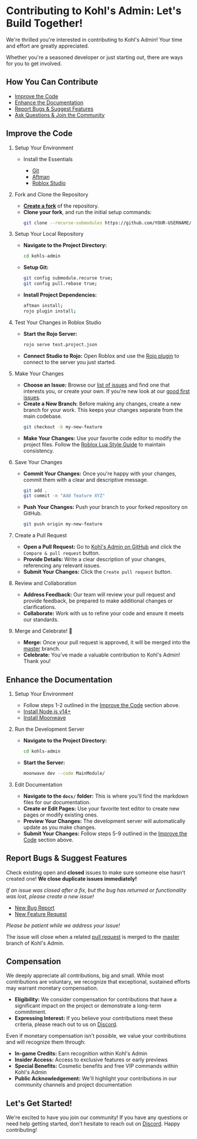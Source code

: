 # Contributing to Kohl's Admin: Let's Build Together!

We're thrilled you're interested in contributing to Kohl's Admin! Your time and effort are greatly appreciated.

Whether you're a seasoned developer or just starting out, there are ways for you to get involved.

## How You Can Contribute

- [Improve the Code](#improve-the-code)
- [Enhance the Documentation](#enhance-the-documentation)
- [Report Bugs & Suggest Features](#report-bugs--suggest-features)
- [Ask Questions & Join the Community](https://discord.gg/kohl)

## Improve the Code

1. Setup Your Environment

   - Install the Essentials

     - [Git](https://git-scm.com/)
     - [Aftman](https://github.com/LPGhatguy/aftman)
     - [Roblox Studio](https://create.roblox.com/docs/studio/setting-up-roblox-studio)

2. Fork and Clone the Repository

   - **[Create a fork](https://github.com/kohls-admin/kohls-admin/fork)** of the repository.
   - **Clone your fork**, and run the initial setup commands:
     ```bash
     git clone --recurse-submodules https://github.com/YOUR-USERNAME/kohls-admin.git
     ```

3. Setup Your Local Repository

   - **Navigate to the Project Directory:**
     ```bash
     cd kohls-admin
     ```
   - **Setup Git:**
     ```bash
     git config submodule.recurse true;
     git config pull.rebase true;
     ```
   - **Install Project Dependencies:**
     ```bash
     aftman install;
     rojo plugin install;
     ```

4. Test Your Changes in Roblox Studio

   - **Start the Rojo Server:**
     ```bash
     rojo serve test.project.json
     ```
   - **Connect Studio to Rojo:** Open Roblox and use the [Rojo plugin](https://rojo.space/docs/v7/getting-started/installation/#installing-the-plugin) to connect to the server you just started.

5. Make Your Changes

   - **Choose an Issue:** Browse our [list of issues](https://github.com/kohls-admin/kohls-admin/issues?q=is%3Aopen+is%3Aissue+no%3Aassignee) and find one that interests you, or create your own. If you're new look at our [good first issues](https://github.com/kohls-admin/kohls-admin/issues?q=is%3Aopen+is%3Aissue+no%3Aassignee+label%3A%22good+first+issue%22).
   - **Create a New Branch:** Before making any changes, create a new branch for your work. This keeps your changes separate from the main codebase.
     ```bash
     git checkout -b my-new-feature
     ```
   - **Make Your Changes:** Use your favorite code editor to modify the project files. Follow the [Roblox Lua Style Guide](https://roblox.github.io/lua-style-guide/) to maintain consistency.

6. Save Your Changes

   - **Commit Your Changes:** Once you're happy with your changes, commit them with a clear and descriptive message.
     ```bash
     git add .
     git commit -m "Add feature XYZ"
     ```
   - **Push Your Changes:** Push your branch to your forked repository on GitHub.
     ```bash
     git push origin my-new-feature
     ```

7. Create a Pull Request

   - **Open a Pull Request:** Go to [Kohl's Admin on GitHub](https://github.com/kohls-admin/kohls-admin) and click the `Compare & pull request` button.
   - **Provide Details:** Write a clear description of your changes, referencing any relevant issues.
   - **Submit Your Changes:** Click the `Create pull request` button.

8. Review and Collaboration

   - **Address Feedback:** Our team will review your pull request and provide feedback, be prepared to make additional changes or clarifications.
   - **Collaborate:** Work with us to refine your code and ensure it meets our standards.

9. Merge and Celebrate! 🎉
   - **Merge:** Once your pull request is approved, it will be merged into the [master](https://github.com/kohls-admin/kohls-admin/tree/master) branch.
   - **Celebrate:** You've made a valuable contribution to Kohl's Admin! Thank you!

## Enhance the Documentation

1. Setup Your Environment

   - Follow steps 1-2 outlined in the [Improve the Code](#improve-the-code) section above.
   - [Install Node.js v14+](https://nodejs.org/en/)
   - [Install Moonwave](https://eryn.io/moonwave/docs/intro)

2. Run the Development Server

   - **Navigate to the Project Directory:**
     ```bash
     cd kohls-admin
     ```
   - **Start the Server:**
     ```bash
     moonwave dev --code MainModule/
     ```

3. Edit Documentation
   - **Navigate to the `docs/` folder:** This is where you'll find the markdown files for our documentation.
   - **Create or Edit Pages:** Use your favorite text editor to create new pages or modify existing ones.
   - **Preview Your Changes:** The development server will automatically update as you make changes.
   - **Submit Your Changes:** Follow steps 5-9 outlined in the [Improve the Code](#improve-the-code) section above.

## Report Bugs & Suggest Features

Check existing open and **closed** issues to make sure someone else hasn't created one! **We close duplicate issues immediately!**

_If an issue was closed after a fix, but the bug has returned or functionality was lost, please create a new issue!_

- [New Bug Report](https://github.com/kohls-admin/kohls-admin/issues/new?assignees=&labels=bug&projects=&template=bug.yml)
- [New Feature Request](https://github.com/kohls-admin/kohls-admin/issues/new?assignees=&labels=enhancement&projects=&template=feature.yml)

_Please be patient while we address your issue!_

The issue will close when a related [pull request](https://github.com/kohls-admin/kohls-admin/pulls) is merged to the [master](https://github.com/kohls-admin/kohls-admin/tree/master) branch of Kohl's Admin.

## Compensation

We deeply appreciate all contributions, big and small. While most contributions are voluntary, we recognize that exceptional, sustained efforts may warrant monetary compensation.

- **Eligibility:** We consider compensation for contributions that have a significant impact on the project or demonstrate a long-term commitment.
- **Expressing Interest:** If you believe your contributions meet these criteria, please reach out to us on [Discord](https://discord.gg/kohl).

Even if monetary compensation isn't possible, we value your contributions and will recognize them through:

- **In-game Credits:** Earn recognition within Kohl's Admin
- **Insider Access:** Access to exclusive features or early previews
- **Special Benefits:** Cosmetic benefits and free VIP commands within Kohl's Admin
- **Public Acknowledgement:** We'll highlight your contributions in our community channels and project documentation

## Let's Get Started!

We're excited to have you join our community! If you have any questions or need help getting started, don't hesitate to reach out on [Discord](https://discord.gg/kohl). Happy contributing!
